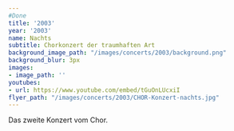 ```yaml
---
#Done
title: '2003'
year: '2003'
name: Nachts
subtitle: Chorkonzert der traumhaften Art
background_image_path: "/images/concerts/2003/background.png"
background_blur: 3px
images:
- image_path: ''
youtubes:
- url: https://www.youtube.com/embed/tGuOnLUcxiI
flyer_path: "/images/concerts/2003/CHOR-Konzert-nachts.jpg"
---
```


Das zweite Konzert vom Chor.